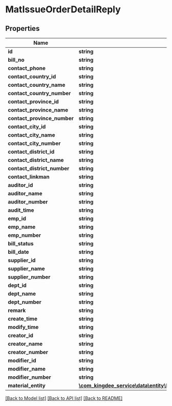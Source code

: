# MatIssueOrderDetailReply

## Properties
Name | Type | Description | Notes
------------ | ------------- | ------------- | -------------
**id** | **string** |  | [optional] 
**bill_no** | **string** |  | [optional] 
**contact_phone** | **string** |  | [optional] 
**contact_country_id** | **string** |  | [optional] 
**contact_country_name** | **string** |  | [optional] 
**contact_country_number** | **string** |  | [optional] 
**contact_province_id** | **string** |  | [optional] 
**contact_province_name** | **string** |  | [optional] 
**contact_province_number** | **string** |  | [optional] 
**contact_city_id** | **string** |  | [optional] 
**contact_city_name** | **string** |  | [optional] 
**contact_city_number** | **string** |  | [optional] 
**contact_district_id** | **string** |  | [optional] 
**contact_district_name** | **string** |  | [optional] 
**contact_district_number** | **string** |  | [optional] 
**contact_linkman** | **string** |  | [optional] 
**auditor_id** | **string** |  | [optional] 
**auditor_name** | **string** |  | [optional] 
**auditor_number** | **string** |  | [optional] 
**audit_time** | **string** |  | [optional] 
**emp_id** | **string** |  | [optional] 
**emp_name** | **string** |  | [optional] 
**emp_number** | **string** |  | [optional] 
**bill_status** | **string** |  | [optional] 
**bill_date** | **string** |  | [optional] 
**supplier_id** | **string** |  | [optional] 
**supplier_name** | **string** |  | [optional] 
**supplier_number** | **string** |  | [optional] 
**dept_id** | **string** |  | [optional] 
**dept_name** | **string** |  | [optional] 
**dept_number** | **string** |  | [optional] 
**remark** | **string** |  | [optional] 
**create_time** | **string** |  | [optional] 
**modify_time** | **string** |  | [optional] 
**creator_id** | **string** |  | [optional] 
**creator_name** | **string** |  | [optional] 
**creator_number** | **string** |  | [optional] 
**modifier_id** | **string** |  | [optional] 
**modifier_name** | **string** |  | [optional] 
**modifier_number** | **string** |  | [optional] 
**material_entity** | [**\com_kingdee_service\data\entity\MatIssueOrderDetailReplyMaterialEntity[]**](MatIssueOrderDetailReplyMaterialEntity.md) |  | [optional] 

[[Back to Model list]](../README.md#documentation-for-models) [[Back to API list]](../README.md#documentation-for-api-endpoints) [[Back to README]](../README.md)


